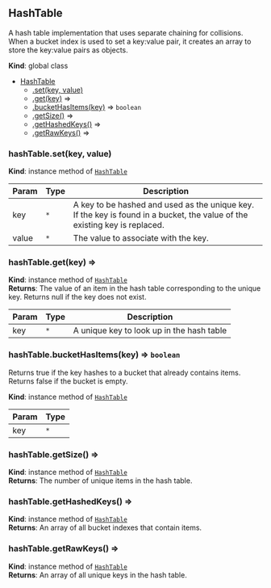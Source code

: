 <a name="HashTable"></a>

## HashTable
A hash table implementation that uses separate chaining for collisions.
When a bucket index is used to set a key:value pair, it creates an array to store the key:value pairs as objects.

**Kind**: global class  

* [HashTable](#HashTable)
    * [.set(key, value)](#HashTable+set)
    * [.get(key)](#HashTable+get) ⇒
    * [.bucketHasItems(key)](#HashTable+bucketHasItems) ⇒ <code>boolean</code>
    * [.getSize()](#HashTable+getSize) ⇒
    * [.getHashedKeys()](#HashTable+getHashedKeys) ⇒
    * [.getRawKeys()](#HashTable+getRawKeys) ⇒

<a name="HashTable+set"></a>

### hashTable.set(key, value)
**Kind**: instance method of [<code>HashTable</code>](#HashTable)  

| Param | Type | Description |
| --- | --- | --- |
| key | <code>\*</code> | A key to be hashed and used as the unique key. If the key is found in a bucket, the value of the existing key is replaced. |
| value | <code>\*</code> | The value to associate with the key. |

<a name="HashTable+get"></a>

### hashTable.get(key) ⇒
**Kind**: instance method of [<code>HashTable</code>](#HashTable)  
**Returns**: The value of an item in the hash table corresponding to the unique key. Returns null if the key does not exist.  

| Param | Type | Description |
| --- | --- | --- |
| key | <code>\*</code> | A unique key to look up in the hash table |

<a name="HashTable+bucketHasItems"></a>

### hashTable.bucketHasItems(key) ⇒ <code>boolean</code>
Returns true if the key hashes to a bucket that already contains items. Returns false if the bucket is empty.

**Kind**: instance method of [<code>HashTable</code>](#HashTable)  

| Param | Type |
| --- | --- |
| key | <code>\*</code> | 

<a name="HashTable+getSize"></a>

### hashTable.getSize() ⇒
**Kind**: instance method of [<code>HashTable</code>](#HashTable)  
**Returns**: The number of unique items in the hash table.  
<a name="HashTable+getHashedKeys"></a>

### hashTable.getHashedKeys() ⇒
**Kind**: instance method of [<code>HashTable</code>](#HashTable)  
**Returns**: An array of all bucket indexes that contain items.  
<a name="HashTable+getRawKeys"></a>

### hashTable.getRawKeys() ⇒
**Kind**: instance method of [<code>HashTable</code>](#HashTable)  
**Returns**: An array of all unique keys in the hash table.  
